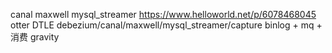 canal
maxwell
mysql_streamer
https://www.helloworld.net/p/6078468045
otter
DTLE
debezium/canal/maxwell/mysql_streamer/capture binlog + mq + 消费
gravity 